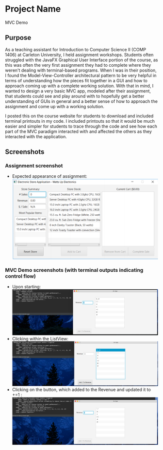 # Project Name
MVC Demo
## Purpose
As a teaching assistant for Introduction to Computer Science II (COMP 1406) at Carleton University, I held assignment workshops. Students often struggled with the JavaFX Graphical User Interface portion of the course, as this was often the very first assignment they had to complete where they weren't dealing with terminal-based programs. When I was in their position, I found the Model-View-Controller architectural pattern to be very helpful in terms of understanding how the pieces fit together in a GUI and how to approach coming up with a complete working solution. With that in mind, I wanted to design a very basic MVC app, modeled after their assignment, that students could see and play around with to hopefully get a better understanding of GUIs in general and a better sense of how to approach the assignment and come up with a working solution.

I posted this on the course website for students to download and included terminal printouts in my code. I included printouts so that it would be much easier and simpler for students to trace through the code and see how each part of the MVC paradigm interacted with and affected the others as they interacted with the application.
## Screenshots
### Assignment screenshot
- Expected appearance of assignment:
![Assignment](Screenshots/Assignment.png)

### MVC Demo screenshots (with terminal outputs indicating control flow)
- Upon starting:
![UponStarting](Screenshots/UponStarting.png)
- Clicking within the ListView:
![ListViewClicked](Screenshots/ListViewClicked.png)
- Clicking on the button, which added to the Revenue and updated it to +=1 :
 ![ButtonPressed](Screenshots/ButtonPressed.png)
